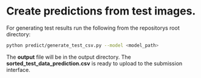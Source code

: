 # Create predictions from test images.

For generating test results run the following from the repositorys root directory:  
```bash
python predict/generate_test_csv.py --model <model_path>
```

The **output** file will be in the output directory. The **sorted_test_data_prediction.csv** is ready to upload to the submission interface.
